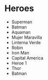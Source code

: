# Heroes

* Superman
* Batman
* Aquaman
* Mujer Maravilla
* Linterna Verde
* Robin
* Iron Man
* Capital America
* Heroe 1 
* Thor
* Batman
